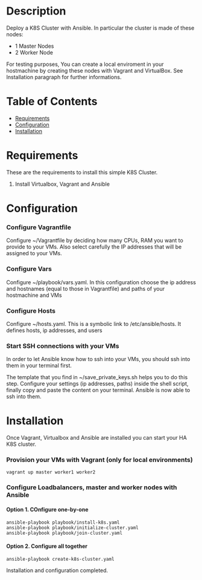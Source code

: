 # <Ansible-HA-K8s>

# Description

Deploy a K8S Cluster with Ansible. In particular the cluster is made of these nodes:
- 1 Master Nodes
- 2 Worker Node

For testing purposes, You can create a local enviroment in your hostmachine by creating these nodes with Vagrant and VirtualBox. See Installation paragraph for further informations.

# Table of Contents

- [Requirements](#requirements)
- [Configuration](#configuration)
- [Installation](#installation)

# Requirements
These are the requirements to install this simple K8S Cluster.

1) Install Virtualbox, Vagrant and Ansible

# Configuration
### Configure Vagrantfile
Configure ~/Vagrantfile by deciding how many CPUs, RAM you want to provide to your VMs. Also select carefully the IP addresses that will be assigned to your VMs.

### Configure Vars
Configure ~/playbook/vars.yaml. In this configuration choose the ip address and hostnames (equal to those in Vagrantfile) and paths of your hostmachine and VMs

### Configure Hosts
Configure ~/hosts.yaml. This is a symbolic link to /etc/ansible/hosts. It defines hosts, ip addresses, and users

### Start SSH connections with your VMs
In order to let Ansible know how to ssh into your VMs, you should ssh into them in your terminal first.

The template that you find in ~/save_private_keys.sh helps you to do this step. Configure your settings (ip addresses, paths) inside the shell script, finally copy and paste the content on your terminal. Ansible is now able to ssh into them.

# Installation
Once Vagrant, Virtualbox and Ansible are installed you can start your HA K8S cluster.

### Provision your VMs with Vagrant (only for local environments)
```
vagrant up master worker1 worker2
```

### Configure Loadbalancers, master and worker nodes with Ansible
#### Option 1. COnfigure one-by-one
```
ansible-playbook playbook/install-k8s.yaml
ansible-playbook playbook/initialize-cluster.yaml
ansible-playbook playbook/join-cluster.yaml
```

#### Option 2. Configure all together
```
ansible-playbook create-k8s-cluster.yaml
```

Installation and configuration completed.